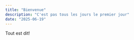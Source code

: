 ```yaml
---
title: "Bienvenue"
description: "C'est pas tous les jours le premier jour"
date: "2025-06-19"
---
```


Tout est dit!
